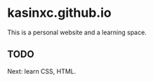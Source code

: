 # kasinxc.github.io
This is a personal website and a learning space.

## TODO
Next: learn CSS, HTML.
